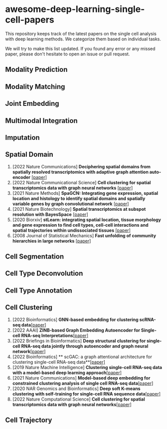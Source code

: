 # awesome-deep-learning-single-cell-papers

This repository keeps track of the latest papers on the single cell analysis with deep learning methods. We categorize them based on individual tasks.

We will try to make this list updated. If you found any error or any missed paper, please don't hesitate to open an issue or pull request.

## Modality Prediction


## Modality Matching


## Joint Embedding


## Multimodal Integration


## Imputation


## Spatial Domain
1. [2022 Nature Communications] **Deciphering spatial domains from spatially resolved transcriptomics with adaptive graph attention auto-encoder** [[paper]](https://www.nature.com/articles/s41467-022-29439-6)
1. [2022 Nature Communicational Science] **Cell clustering for spatial transcriptomics data with graph neural networks** [[paper]](https://www.nature.com/articles/s43588-022-00266-5)
1. [2021 Nature Methods] **SpaGCN: Integrating gene expression, spatial location and histology to identify spatial domains and spatially variable genes by graph convolutional network** [[paper]](https://www.nature.com/articles/s41592-021-01255-8)
1. [2021 Nature Biotechnology] **Spatial transcriptomics at subspot resolution with BayesSpace** [[paper]](https://www.nature.com/articles/s41587-021-00935-2)
1. [2020 Biorxiv] **stLearn: integrating spatial location, tissue morphology and gene expression to find cell types, cell-cell interactions and spatial trajectories within undissociated tissues** [[paper]](https://www.biorxiv.org/content/10.1101/2020.05.31.125658v1)
1. [2008 Journal of Statistical Mechanics] **Fast unfolding of community hierarchies in large networks** [[paper]](https://iopscience.iop.org/article/10.1088/1742-5468/2008/10/P10008)



## Cell Segmentation


## Cell Type Deconvolution


## Cell Type Annotation 


## Cell Clustering
1. [2022 Bioinformatics] **GNN-based embedding for clustering scRNA-seq data**[[paper]](https://doi.org/10.1093/bioinformatics/btab787)
1. [2022 AAAI] **ZINB-based Graph Embedding Autoencoder for Single-cell RNA-seq Interpretations**[[paper]]( https://aaai-2022.virtualchair.net/poster_aaai5060)
1. [2022 Briefings in Bioinformatics] **Deep structural clustering for single-cell RNA-seq data jointly through autoencoder and graph neural network**[[paper]]( https://doi.org/10.1093/bib/bbac018)
1. [2022 Bioinformatics] ** scGAC: a graph attentional architecture for clustering single-cell RNA-seq data**[[paper]]( https://doi.org/10.1093/bioinformatics/btac099)
1. [2019 Nature Machine Intelligence] **Clustering single-cell RNA-seq data with a model-based deep learning approach**[[paper]]( https://www.nature.com/articles/s42256-019-0037-0)
1. [2021 Nature Communications] **Model-based deep embedding for constrained clustering analysis of single cell RNA-seq data**[[paper]]( https://www.nature.com/articles/s41467-021-22008-3)
1. [2020 NAR Genomics and Bioinformatics] **Deep soft K-means clustering with self-training for single-cell RNA sequence data**[[paper]]( https://doi.org/10.1093/nargab/lqaa039)
1. [2022 Nature Computational Science] **Cell clustering for spatial transcriptomics data with graph neural networks**[[paper]]( https://www.nature.com/articles/s43588-022-00266-5)


## Cell Trajectory 


